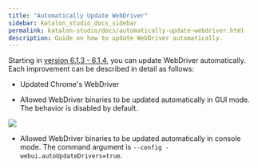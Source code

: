 ```yaml
---
title: "Automatically Update WebDriver" 
sidebar: katalon_studio_docs_sidebar
permalink: katalon-studio/docs/automatically-update-webdriver.html 
description: Guide on how to update WebDriver automatically.
---
```

Starting in [version 6.1.3 - 6.1.4](https://docs.katalon.com/katalon-studio/new/version-613.html), you can update WebDriver automatically. Each improvement can be described in detail as follows:

* Updated Chrome's WebDriver

* Allowed WebDriver binaries to be updated automatically in GUI mode. The behavior is disabled by default.

![](../../images/katalon-studio/preferences-webui.PNG)

* Allowed WebDriver binaries to be updated automatically in console mode. The command argument is `--config -webui.autoUpdateDrivers=true`.
